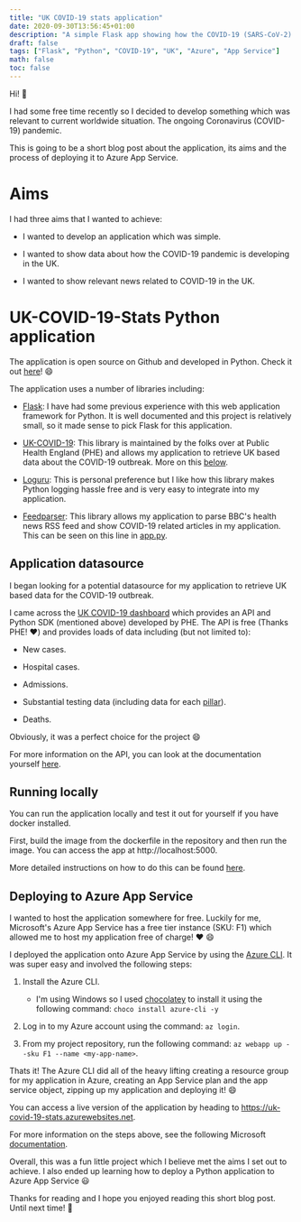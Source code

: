 ```yaml
---
title: "UK COVID-19 stats application"
date: 2020-09-30T13:56:45+01:00
description: "A simple Flask app showing how the COVID-19 (SARS-CoV-2) pandemic is developing in the UK."
draft: false
tags: ["Flask", "Python", "COVID-19", "UK", "Azure", "App Service"]
math: false
toc: false
---
```


Hi! :wave:

I had some free time recently so I decided to develop something which was relevant to current worldwide situation. The ongoing Coronavirus (COVID-19) pandemic.

This is going to be a short blog post about the application, its aims and the process of deploying it to Azure App Service.

# Aims

I had three aims that I wanted to achieve:

* I wanted to develop an application which was simple.

* I wanted to show data about how the COVID-19 pandemic is developing in the UK.

* I wanted to show relevant news related to COVID-19 in the UK.

# UK-COVID-19-Stats Python application

The application is open source on Github and developed in Python. Check it out [here](https://github.com/dbrennand/UK-COVID-19-Stats)! :smile:

The application uses a number of libraries including:

* [Flask](https://flask.palletsprojects.com/en/1.1.x/): I have had some previous experience with this web application framework for Python. It is well documented and this project is relatively small, so it made sense to pick Flask for this application.

* [UK-COVID-19](https://github.com/publichealthengland/coronavirus-dashboard-api-python-sdk): This library is maintained by the folks over at Public Health England (PHE) and allows my application to retrieve UK based data about the COVID-19 outbreak. More on this [below](#application-datasource).

* [Loguru](https://github.com/Delgan/loguru): This is personal preference but I like how this library makes Python logging hassle free and is very easy to integrate into my application.

* [Feedparser](https://pythonhosted.org/feedparser/): This library allows my application to parse BBC's health news RSS feed and show COVID-19 related articles in my application. This can be seen on this line in [app.py](https://github.com/dbrennand/UK-COVID-19-Stats/blob/master/app.py#L118).

## Application datasource

I began looking for a potential datasource for my application to retrieve UK based data for the COVID-19 outbreak.

I came across the [UK COVID-19 dashboard](https://coronavirus.data.gov.uk/) which provides an API and Python SDK (mentioned above) developed by PHE. The API is free (Thanks PHE! :heart:) and provides loads of data including (but not limited to):

* New cases.

* Hospital cases.

* Admissions.

* Substantial testing data (including data for each [pillar](https://www.gov.uk/government/publications/coronavirus-covid-19-testing-data-methodology/covid-19-testing-data-methodology-note)).

* Deaths.

Obviously, it was a perfect choice for the project :smile:

For more information on the API, you can look at the documentation yourself [here](https://coronavirus.data.gov.uk/developers-guide).

## Running locally

You can run the application locally and test it out for yourself if you have docker installed.

First, build the image from the dockerfile in the repository and then run the image. You can access the app at http://localhost:5000.

More detailed instructions on how to do this can be found [here](https://github.com/dbrennand/UK-COVID-19-Stats#docker).

## Deploying to Azure App Service

I wanted to host the application somewhere for free. Luckily for me, Microsoft's Azure App Service has a free tier instance (SKU: F1) which allowed me to host my application free of charge! :heart: :smile:

I deployed the application onto Azure App Service by using the [Azure CLI](https://docs.microsoft.com/en-us/cli/azure/what-is-azure-cli). It was super easy and involved the following steps:

1. Install the Azure CLI.

    - I'm using Windows so I used [chocolatey](https://chocolatey.org/) to install it using the following command: `choco install azure-cli -y`

2. Log in to my Azure account using the command: `az login`.

3. From my project repository, run the following command: `az webapp up --sku F1 --name <my-app-name>`.

Thats it! The Azure CLI did all of the heavy lifting creating a resource group for my application in Azure, creating an App Service plan and the app service object, zipping up my application and deploying it! :smile:

You can access a live version of the application by heading to https://uk-covid-19-stats.azurewebsites.net.

For more information on the steps above, see the following Microsoft [documentation](https://docs.microsoft.com/en-us/azure/app-service/quickstart-python?tabs=bash&pivots=python-framework-flask).

Overall, this was a fun little project which I believe met the aims I set out to achieve. I also ended up learning how to deploy a Python application to Azure App Service :smiley:

Thanks for reading and I hope you enjoyed reading this short blog post. Until next time! :wave:
